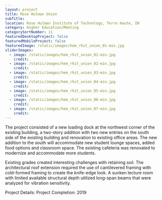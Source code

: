 ```yaml
---
layout: project
title: Rose Hulman Union
subTitle:
location: Rose Hulman Institute of Technology, Terre Haute, IN
category: Higher Education/Meeting
categorySortNumber: 11
featuredDesktopProject: false
featuredMobileProject: false
featuredImage: /static/images/hem_rhit_union_01-min.jpg
sliderImages:
  - image: /static/images/hem_rhit_union_01-min.jpg
    credit:
  - image: /static/images/hem_rhit_union_02-min.jpg
    credit:
  - image: /static/images/hem_rhit_union_03-min.jpg
    credit:
  - image: /static/images/hem_rhit_union_04-min.jpg
    credit:
  - image: /static/images/hem_rhit_union_05-min.jpg
    credit:
  - image: /static/images/hem_rhit_union_06-min.jpg
    credit:
  - image: /static/images/hem_rhit_union_07-min.jpg
    credit:
---
```

The project consisted of a new loading dock at the northwest corner of the existing building, a two-story addition with two new entries on the south side of the existing building and renovation to existing office areas.  The new addition to the south will accommodate new student lounge spaces, added food options and classroom space.  The existing cafeteria was renovated to modernize and accommodate more students.

Existing grades created interesting challenges with retaining soil.  The architectural roof extension required the use of cantilevered framing with cold-formed framing to create the knife-edge look.  A sunken lecture room with limited available structural depth utilized long-span beams that were analyzed for vibration sensitivity.

Project Details:  Project Completion: 2019
























